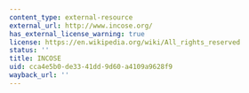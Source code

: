 ```yaml
---
content_type: external-resource
external_url: http://www.incose.org/
has_external_license_warning: true
license: https://en.wikipedia.org/wiki/All_rights_reserved
status: ''
title: INCOSE
uid: cca4e5b0-de33-41dd-9d60-a4109a9628f9
wayback_url: ''
---
```

